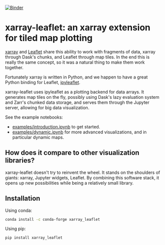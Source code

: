 [![Binder](https://mybinder.org/badge_logo.svg)](https://mybinder.org/v2/gh/davidbrochart/xarray_leaflet/master?filepath=examples%2Fdynamic.ipynb)

# xarray-leaflet: an xarray extension for tiled map plotting

[xarray](http://xarray.pydata.org) and [Leaflet](https://leafletjs.com) share this ability to work with fragments of data, xarray through Dask's chunks, and Leaflet through map tiles. In the end this is really the same concept, so it was a natural thing to make them work together.

Fortunately xarray is written in Python, and we happen to have a great Python binding for Leaflet, [ipyleaflet](https://ipyleaflet.readthedocs.io).

xarray-leaflet uses ipyleaflet as a plotting backend for data arrays. It generates map tiles on the fly, possibly using Dask's lazy evaluation system and Zarr's chunked data storage, and serves them through the Jupyter server, allowing for big data visualization.

See the example notebooks:
- [examples/introduction.ipynb](https://github.com/davidbrochart/xarray_leaflet/blob/master/examples/introduction.ipynb) to get started.
- [examples/dynamic.ipynb](https://github.com/davidbrochart/xarray_leaflet/blob/master/examples/dynamic.ipynb) for more advanced visualizations, and in particular dynamic maps.

## How does it compare to other visualization libraries?

xarray-leaflet doesn't try to reinvent the wheel. It stands on the shoulders of giants: xarray, Jupyter widgets, Leaflet. By combining this software stack, it opens up new possibilities while being a relatively small library.

## Installation

Using conda:

```bash
conda install -c conda-forge xarray_leaflet
```

Using pip:

```bash
pip install xarray_leaflet
```
